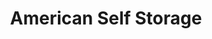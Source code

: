 ---
title: "American Self Storage"
url: /dothan/american-self-storage-ross-clark-circle/
shop: storage rental
---